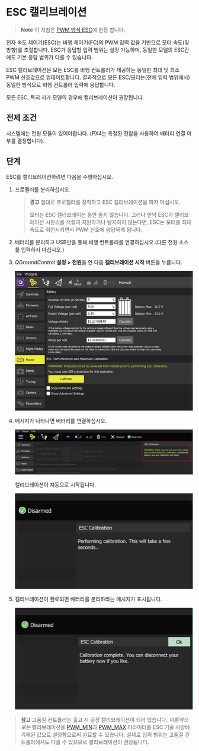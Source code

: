 # ESC 캘리브레이션

> **Note** 이 지침은 [PWM 방식 ESC](../peripherals/pwm_escs_and_servo.md)에 한정 합니다.

전자 속도 제어기(ESC)는 비행 제어기(FC)의 PWM 입력 값을 기반으로 모터 속도(및 방향)를 조절합니다. ESC가 응답할 입력 범위는 설정 가능하며, 동일한 모델의 ESC간에도 기본 응답 범위가 다를 수 있습니다.

ESC 캘리브레이션은 모든 ESC를 비행 컨트롤러가 제공하는 동일한 최대 및 최소 PWM 신호값으로 업데이트합니다. 결과적으로 모든 ESC/모터는(전체 입력 범위에서) 동일한 방식으로 비행 컨트롤러 입력에 응답합니다.

모든 ESC, 특히 저가 모델의 경우에 캘리브레이션이 권장됩니다.

## 전제 조건

시스템에는 전원 모듈이 있어야합니다. (PX4는 측정된 전압을 사용하여 배터리 연결 여부를 결정합니다).

## 단계 

ESC를 캘리브레이션하려면 다음을 수행하십시오.

1. 프로펠러를 분리하십시오.
    
    > **경고** 절대로 프로펠러를 장착하고 ESC 캘리브레이션을 하지 마십시오.
    > 
    > 모터는 ESC 캘리브레이션 동안 돌지 않습니다. 그러나 만약 ESC가 캘리브레이션 시퀀스를 적절히 지원하거나 탐지하지 않는다면, ESC는 모터를 최대 속도로 회전시키면서 PWM 신호에 응답하게 됩니다.

2. 배터리를 분리하고 USB만을 통해 비행 컨트롤러를 연결하십시오.(다른 전원 소스를 입력하지 마십시오.)

3. *QGroundControl* **설정 > 전원**을 연 다음 **캘리브레이션 시작** 버튼을 누릅니다.
    
    ![ESC 캘리브레이션 단계 1](../../images/qgc_esc_calibration.png)

4. 메시지가 나타나면 배터리를 연결하십시오.
    
    ![ESC 캘리브레이션 단계 2](../../images/esc_calibration_step_2.png)
    
    캘리브레이션이 자동으로 시작됩니다.
    
    ![ESC 캘리브레이션 단계 3](../../images/esc_calibration_step_3.png)

5. 캘리브레이션이 완료되면 배터리를 분리하라는 메시지가 표시됩니다.
    
    ![ESC 캘리브레이션 단계 4](../../images/esc_calibration_step_4.png)

> **참고** 고품질 컨트롤러는 출고 시 공정 캘리브레이션이 되어 있습니다. *이론적으로는* 캘리브레이션을 [PWM_MIN](../advanced_config/parameter_reference.md#PWM_MIN)과 [PWM_MAX](../advanced_config/parameter_reference.md#PWM_MAX) 파라미터를 ESC 기술 사양에 기재된 값으로 설정함으로써 완료할 수 있습니다. 실제로 입력 범위는 고품질 컨트롤러에서도 다를 수 있으므로 캘리브레이션이 권장됩니다.
